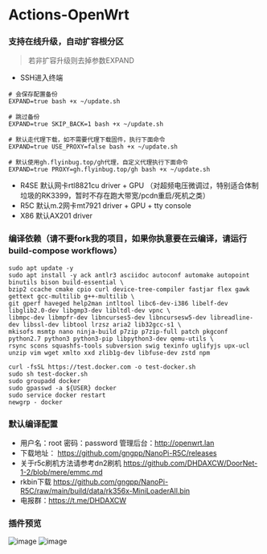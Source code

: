 # Actions-OpenWrt

### 支持在线升级，自动扩容根分区

> 若非扩容升级则去掉参数EXPAND

- SSH进入终端

```
# 会保存配置备份
EXPAND=true bash +x ~/update.sh

# 跳过备份
EXPAND=true SKIP_BACK=1 bash +x ~/update.sh

# 默认走代理下载，如不需要代理下载固件，执行下面命令
EXPAND=true USE_PROXY=false bash +x ~/update.sh

# 默认使用gh.flyinbug.top/gh代理，自定义代理执行下面命令
EXPAND=true PROXY=gh.flyinbug.top/gh bash +x ~/update.sh
```

- R4SE 默认网卡rtl8821cu driver + GPU （对超频电压微调过，特别适合体制垃圾的RK3399，暂时不存在跑大带宽/pcdn重启/死机之类）
- R5C 默认m.2网卡mt7921 driver + GPU + tty console
- X86 默认AX201 driver

### 编译依赖（请不要fork我的项目，如果你执意要在云编译，请运行build-compose workflows）

```shell
sudo apt update -y
sudo apt install -y ack antlr3 asciidoc autoconf automake autopoint binutils bison build-essential \
bzip2 ccache cmake cpio curl device-tree-compiler fastjar flex gawk gettext gcc-multilib g++-multilib \
git gperf haveged help2man intltool libc6-dev-i386 libelf-dev libglib2.0-dev libgmp3-dev libltdl-dev vpnc \
libmpc-dev libmpfr-dev libncurses5-dev libncursesw5-dev libreadline-dev libssl-dev libtool lrzsz aria2 lib32gcc-s1 \
mkisofs msmtp nano ninja-build p7zip p7zip-full patch pkgconf python2.7 python3 python3-pip libpython3-dev qemu-utils \
rsync scons squashfs-tools subversion swig texinfo uglifyjs upx-ucl unzip vim wget xmlto xxd zlib1g-dev libfuse-dev zstd npm

curl -fsSL https://test.docker.com -o test-docker.sh
sudo sh test-docker.sh
sudo groupadd docker
sudo gpasswd -a ${USER} docker
sudo service docker restart
newgrp - docker
```
### 默认编译配置

- 用户名：root 密码：password  管理后台：http://openwrt.lan
- 下载地址： https://github.com/gngpp/NanoPi-R5C/releases
- 关于r5c刷机方法请参考dn2刷机 https://github.com/DHDAXCW/DoorNet-1-2/blob/mere/emmc.md
- rkbin下载 https://github.com/gngpp/NanoPi-R5C/raw/main/build/data/rk356x-MiniLoaderAll.bin
- 电报群：https://t.me/DHDAXCW

### 插件预览
![image](https://user-images.githubusercontent.com/51810656/232373515-9ee2b8b4-19de-4723-89e8-66b8b51f5d7f.png)
![image](https://user-images.githubusercontent.com/51810656/232373585-5fc59ffe-1636-499a-9edd-d84e65b6e35e.png)

